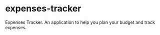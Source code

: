 # expenses-tracker
Expenses Tracker. An application to help you plan your budget and track expenses.
